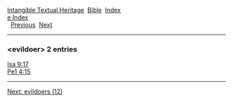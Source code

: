 [Intangible Textual Heritage](../../index)  [Bible](../index) 
[Index](index)   
[e Index](_e_)  
  [Previous](c03915)  [Next](c03917) 

------------------------------------------------------------------------

### &lt;evildoer&gt; 2 entries

[Isa 9:17](../kjv/isa009.htm#017)  
[Pe1 4:15](../kjv/pe1004.htm#015)  

------------------------------------------------------------------------

[Next: evildoers (12)](c03917)
